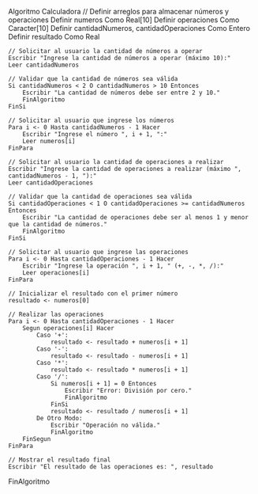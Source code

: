 Algoritmo Calculadora
    // Definir arreglos para almacenar números y operaciones
    Definir numeros Como Real[10]
    Definir operaciones Como Caracter[10]
    Definir cantidadNumeros, cantidadOperaciones Como Entero
    Definir resultado Como Real
    
    // Solicitar al usuario la cantidad de números a operar
    Escribir "Ingrese la cantidad de números a operar (máximo 10):"
    Leer cantidadNumeros
    
    // Validar que la cantidad de números sea válida
    Si cantidadNumeros < 2 O cantidadNumeros > 10 Entonces
        Escribir "La cantidad de números debe ser entre 2 y 10."
        FinAlgoritmo
    FinSi
    
    // Solicitar al usuario que ingrese los números
    Para i <- 0 Hasta cantidadNumeros - 1 Hacer
        Escribir "Ingrese el número ", i + 1, ":"
        Leer numeros[i]
    FinPara
    
    // Solicitar al usuario la cantidad de operaciones a realizar
    Escribir "Ingrese la cantidad de operaciones a realizar (máximo ", cantidadNumeros - 1, "):"
    Leer cantidadOperaciones
    
    // Validar que la cantidad de operaciones sea válida
    Si cantidadOperaciones < 1 O cantidadOperaciones >= cantidadNumeros Entonces
        Escribir "La cantidad de operaciones debe ser al menos 1 y menor que la cantidad de números."
        FinAlgoritmo
    FinSi
    
    // Solicitar al usuario que ingrese las operaciones
    Para i <- 0 Hasta cantidadOperaciones - 1 Hacer
        Escribir "Ingrese la operación ", i + 1, " (+, -, *, /):"
        Leer operaciones[i]
    FinPara
    
    // Inicializar el resultado con el primer número
    resultado <- numeros[0]
    
    // Realizar las operaciones
    Para i <- 0 Hasta cantidadOperaciones - 1 Hacer
        Segun operaciones[i] Hacer
            Caso '+':
                resultado <- resultado + numeros[i + 1]
            Caso '-':
                resultado <- resultado - numeros[i + 1]
            Caso '*':
                resultado <- resultado * numeros[i + 1]
            Caso '/':
                Si numeros[i + 1] = 0 Entonces
                    Escribir "Error: División por cero."
                    FinAlgoritmo
                FinSi
                resultado <- resultado / numeros[i + 1]
            De Otro Modo:
                Escribir "Operación no válida."
                FinAlgoritmo
        FinSegun
    FinPara
    
    // Mostrar el resultado final
    Escribir "El resultado de las operaciones es: ", resultado
    
FinAlgoritmo
